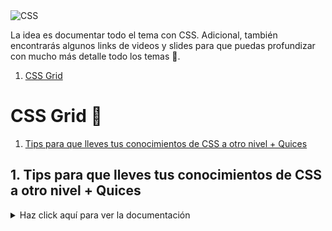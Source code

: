 <img src="https://i.imgur.com/ByBauPY.jpg" alt="CSS">

La idea es documentar todo el tema con CSS. Adicional, también encontrarás algunos links de videos  y slides para que puedas profundizar con mucho más detalle todo los temas 🥳.

1. [CSS Grid](#css-grid-)


# CSS Grid 💚

1. [Tips para que lleves tus conocimientos de CSS a otro nivel + Quices](#1-tips-para-que-lleves-tus-conocimientos-de-CSS-a-otro-nivel--quices)


## 1. Tips para que lleves tus conocimientos de CSS a otro nivel + Quices

<details>
  <summary>Haz click aquí para ver la documentación </summary>
  
  <br/>
  
  * [Guía para aprender CSS](https://www.smashingmagazine.com/2019/01/how-to-learn-css/)
  * [Quíces de JS y CSS para que repases conceptos](https://gist.github.com/teffcode)
  * [Qué es Platzi Master](https://platzi.com/blog/que-es-platzi-master/)
  
    
  **Cursos Recomendados:**
  
  * [Curso de Frontend Developer](https://platzi.com/clases/frontend-developer/)
  * [Curso Definitivo de HTML y CSS](https://platzi.com/clases/html-css/)
  
  **Apuntes de la clase:**
  <br/>
  <img width="500" src="https://i.ibb.co/WsnhN20/IMG-2399.jpg" alt="notas clase 1">
</details>

